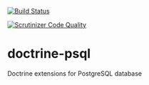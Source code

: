 [![Build Status](https://travis-ci.org/ramunasd/doctrine-psql.svg?branch=master)](https://travis-ci.org/ramunasd/doctrine-psql)

[![Scrutinizer Code Quality](https://scrutinizer-ci.com/g/ramunasd/doctrine-psql/badges/quality-score.png?b=master)](https://scrutinizer-ci.com/g/ramunasd/doctrine-psql/?branch=master)


# doctrine-psql
Doctrine extensions for PostgreSQL database

